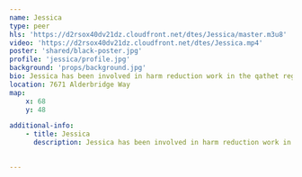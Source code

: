 ```yaml
---
name: Jessica
type: peer
hls: 'https://d2rsox40dv21dz.cloudfront.net/dtes/Jessica/master.m3u8'
video: 'https://d2rsox40dv21dz.cloudfront.net/dtes/Jessica.mp4'
poster: 'shared/black-poster.jpg'
profile: 'jessica/profile.jpg'
background: 'props/background.jpg'
bio: Jessica has been involved in harm reduction work in the qathet region for years, including working at the Overdose Prevention Site and the iOAT clinic since they opened in 2019 and 2021 respectively. Jessica identifies harm reduction practice as a way of preserving self-worth and as a positive part of one’s physical and spiritual health.  Jessica sees harm reduction as an ongoing learning process that allows peers to feel safe and valued, and provides an opportunity to help people honor themselves and reduce self-stigma
location: 7671 Alderbridge Way
map:
    x: 68
    y: 48

additional-info: 
    - title: Jessica
      description: Jessica has been involved in harm reduction work in the qathet region for years, including working at the Overdose Prevention Site and the iOAT clinic since they opened in 2019 and 2021 respectively. Jessica identifies harm reduction practice as a way of preserving self-worth and as a positive part of one’s physical and spiritual health.  Jessica sees harm reduction as an ongoing learning process that allows peers to feel safe and valued, and provides an opportunity to help people honor themselves and reduce self-stigma.
    

---
```

